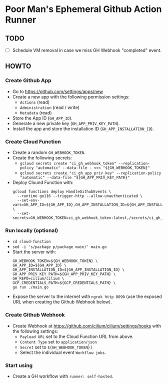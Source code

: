 # Poor Man's Ephemeral Github Action Runner

## TODO

- [ ] Schedule VM removal in case we miss GH Webhook "completed" event.

## HOWTO

### Create Github App

- Go to https://github.com/settings/apps/new
- Create a new app with the following permission settings:
    - `Actions` (read)
    - `Administration` (read / write)
    - `Metadata` (read)
- Store the App ID (`GH_APP_ID`).
- Generate a new private key (`GH_APP_PRIV_KEY_PATH`).
- Install the app and store the installation ID (`GH_APP_INSTALLATION_ID`).

### Create Cloud Function

- Create a random `GH_WEBHOOK_TOKEN`.
- Create the following secrets:
    - `gcloud secrets create "ci_gh_webhook_token" --replication-policy "automatic" --data-file - <<< "${GH_WEBHOOK_TOKEN}"`
    - `gcloud secrets create "ci_gh_app_priv_key" --replication-policy "automatic" --data-file "${GH_APP_PRIV_KEY_PATH}"`
- Deploy Clound Function with:
  ```
  gcloud functions deploy HandleGithubEvents \
    --runtime go116 --trigger-http --allow-unauthenticated \
    --set-env-vars=GH_APP_ID=${GH_APP_ID},GH_APP_INSTALLATION_ID=${GH_APP_INSTALLATION_ID},GH_REPO="cilium/cilium",GH_APP_PRIV_KEY_PATH=/secrets/ci_gh_app_priv_key \
    --set-secrets=GH_WEBHOOK_TOKEN=ci_gh_webhook_token:latest,/secrets/ci_gh_app_priv_key=ci_gh_app_priv_key:latest
  ```

### Run locally (optional)

- `cd cloud-function`
- `sed -i 's/package p/package main/' main.go`
- Start the server with:
  ```
  GH_WEBHOOK_TOKEN=${GH_WEBHOOK_TOKEN} \
  GH_APP_ID=${GH_APP_ID} \
  GH_APP_INSTALLATION_ID=${GH_APP_INSTALLATION_ID} \
  GH_APP_PRIV_KEY_PATH=${GH_APP_PRIV_KEY_PATH} \
  GH_REPO=cilium/cilium \
  GCP_CREDENTIALS_PATH=${GCP_CREDENTIALS_PATH} \
  go run ./main.go
  ```
- Expose the server to the internet with `ngrok http 8090` (use the exposed URL when
  creating the Github Webhook below).

### Create Github Webhook

- Create Webhook at https://github.com/cilium/cilium/settings/hooks with
  the following settings:
    - `Payload URL` set to the Cloud Function URL from above.
    - `Content Type` set to `application/json`
    - `Secret` set to `${GH_WEBHOOK_TOKEN}]`
    - Select the individual event `Workflow jobs`.

### Start using

- Create a GH workflow with `runner: self-hosted`.
